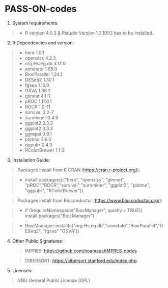 # PASS-ON-codes

1. System requirements:
  > - R version 4.0.3 & Rstudio Version 1.3.1093 has to be installed.

2. R Dependencies and version:
 > - here 1.0.1
 > - openxlsx 4.2.3 
 > - org.Hs.eg.db 3.12.0
 > - annotate 1.68.0
 > - BiocParallel 1.24.1
 > - DESeq2 1.30.1
 > - fgsea 1.16.0
 > - GSVA 1.38.2
 > - glmnet 4.1-1
 > - pROC 1.17.0.1
 > - ROCR 1.0-11
 > - survival 3.2-7
 > - survminer 0.4.9
 > - ggplot2 3.3.3
 > - ggplot2 3.3.3
 > - ggrepel 0.9.1
 > - plotmo 3.6.0
 > - ggpubr 0.4.0
 > - RColorBrewer 1.1-2
    
3. Installation Guide:
  > Packages install from R CRAN (https://cran.r-project.org/): 

  > - install.packages(c("here", "openxlsx", "glmnet", "pROC","ROCR","survival" "survminer", "ggplot2", "plotmo", "ggpubr", "RColorBrewer"))
  
  > Packages install from Bioconductor (https://www.bioconductor.org/):

  > - if (!requireNamespace("BiocManager", quietly = TRUE)) install.packages("BiocManager")
  
  > - BiocManager::install(c("org.Hs.eg.db","annotate","BiocParallel","DESeq2", "fgsea" "GSVA"))
  
4. Other Public Signatures:
   > IMPRES: https://github.com/noamaus/IMPRES-codes

   > CIBERSORT: https://cibersort.stanford.edu/index.php
   
   
5. Licenses:
  >  GNU General Public License (GPL)
